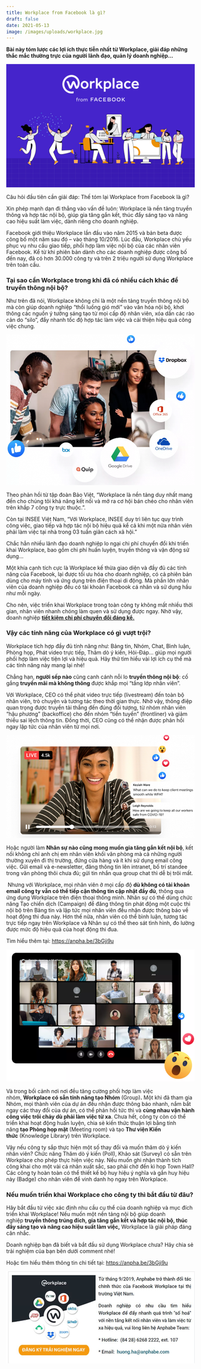 ```yaml
---
title: Workplace from Facebook là gì?
draft: false
date: 2021-05-13
image: /images/uploads/workplace.jpg
---
```

**Bài này tóm lược các lợi ích thực tiễn nhất từ Workplace, giải đáp những thắc mắc thường trực của người lãnh đạo, quản lý doanh nghiệp…**

![](/images/uploads/workplace.jpg)

Câu hỏi đầu tiên cần giải đáp: Thế tóm lại Workplace from Facebook là gì? 

Xin phép mạnh dạn đi thẳng vào vấn đề luôn: Workplace là nền tảng truyền thông và hợp tác nội bộ, giúp gia tăng gắn kết, thúc đẩy sáng tạo và nâng cao hiệu suất làm việc, dành riêng cho doanh nghiệp.

Facebook giới thiệu Workplace lần đầu vào năm 2015 và bản beta được công bố một năm sau đó – vào tháng 10/2016. Lúc đầu, Workplace chủ yếu phục vụ nhu cầu giao tiếp, phối hợp làm việc nội bộ của các nhân viên Facebook. Kể từ khi phiên bản dành cho các doanh nghiệp được công bố đến nay, đã có hơn 30.000 công ty và trên 2 triệu người sử dụng Workplace trên toàn cầu.

### **Tại sao cần Workplace trong khi đã có nhiều cách khác để truyền thông nội bộ?**

Như trên đã nói, Workplace không chỉ là một nền tảng truyền thông nội bộ mà còn giúp doanh nghiệp “thổi luồng gió mới” vào văn hóa nội bộ, khơi thông các nguồn ý tưởng sáng tạo từ mọi cấp độ nhân viên, xóa dần các rào cản do “silo”, đẩy nhanh tốc độ hợp tác làm việc và cải thiện hiệu quả công việc chung.

![](/images/uploads/2.png)

Theo phản hồi từ tập đoàn Bảo Việt, “Workplace là nền tảng duy nhất mang đến cho chúng tôi khả năng kết nối và mở ra cơ hội bán chéo cho nhân viên trên khắp 7 công ty trực thuộc.”.

Còn tại INSEE Việt Nam, “Với Workplace, INSEE duy trì liên tục quy trình công việc, giao tiếp và hợp tác nội bộ hiệu quả kể cả khi một nửa nhân viên phải làm việc tại nhà trong 03 tuần giãn cách xã hội.”

Chắc hẳn nhiều lãnh đạo doanh nghiệp lo ngại chi phí chuyển đổi khi triển khai Workplace, bao gồm chi phí huấn luyện, truyền thông và vận động sử dụng… 

Một khía cạnh tích cực là Workplace kế thừa giao diện và đầy đủ các tính năng của Facebook, lại được tối ưu hóa cho doanh nghiệp, có cả phiên bản dùng cho máy tính và ứng dụng trên điện thoại di động. Mà phần lớn nhân viên của doanh nghiệp đều có tài khoản Facebook cá nhân và sử dụng hầu như mỗi ngày. 

Cho nên, việc triển khai Workplace trong toàn công ty không mất nhiều thời gian, nhân viên nhanh chóng làm quen và sử dụng được ngay. Nhờ vậy, doanh nghiệp **[tiết kiệm chi phí chuyển đổi đáng kể.](https://workplace.anphabe.com/?utm_source=facebook&utm_medium=Discussion&utm_campaign=Workplace2021&utm_term=&utm_content=SEOworkplacelagi)**

### **Vậy các tính năng của Workplace có gì vượt trội?**

Workplace tích hợp đầy đủ tính năng như: Bảng tin, Nhóm, Chat, Bình luận, Phòng họp, Phát video trực tiếp, Thăm dò ý kiến, Hỏi-Đáp... giúp mọi người phối hợp làm việc tiện lợi và hiệu quả. Hãy thử tìm hiểu vài lợi ích cụ thể mà các tính năng này mang lại nhé!

Chẳng hạn, **người sếp nào** cũng canh cánh nỗi lo **truyền thông nội bộ**: cố gắng **truyền mãi mà không thông** được khắp mọi “tầng lớp nhân viên”. 

Với Workplace, CEO có thể phát video trực tiếp (livestream) đến toàn bộ nhân viên, trò chuyện và tương tác theo thời gian thực. Nhờ vậy, thông điệp quan trọng được truyền tải thẳng đến đúng đối tượng, từ nhóm nhân viên “hậu phương” (backoffice) cho đến nhóm “tiền tuyến” (frontliner) và giảm thiểu sai lệch thông tin. Đồng thời, CEO cũng có thể nhận được phản hồi ngay lập tức của nhân viên từ mọi nơi.

![](/images/uploads/3.png)

Hoặc người làm **Nhân sự nào cũng mong muốn gia tăng gắn kết nội bộ**, kết nối không chỉ anh chị em nhân viên khối văn phòng mà cả những người thường xuyên đi thị trường, đứng cửa hàng và ít khi sử dụng email công việc. Gửi email và e-newsletter, đăng thông tin lên intranet, bố trí standee trong văn phòng thôi chưa đủ; gửi tin nhắn qua group chat thì dễ bị trôi mất.

 Nhưng với Workplace, mọi nhân viên ở mọi cấp độ **dù không có tài khoản email công ty vẫn có thể tiếp cận thông tin cập nhật đầy đủ**, thông qua ứng dụng Workplace trên điện thoại thông minh. Nhân sự có thể dùng chức năng Tạo chiến dịch (Campaign) để đăng thông tin phát động một cuộc thi nội bộ trên Bảng tin và lập tức mọi nhân viên đều nhận được thông báo về hoạt động thi đua này. Hơn thế nữa, nhân viên có thể bình luận, tương tác trực tiếp ngay trên Workplace và Nhân sự có thể theo sát tình hình, đo lường được mức độ hiệu quả của hoạt động thi đua. 

Tìm hiểu thêm tại: https://anpha.be/3bGji9u 

![](/images/uploads/4.png)

Và trong bối cảnh nơi nơi đều tăng cường phối hợp làm việc nhóm, **Workplace có sẵn tính năng tạo Nhóm** (Group)**.** Một khi đã tham gia Nhóm, mọi thành viên của dự án đều nhận được thông báo nhanh, nắm bắt ngay các thay đổi của dự án, có thể phản hồi tức thì và **cùng nhau vận hành công việc trôi chảy dù phải làm việc từ xa**. Chưa hết, công ty còn có thể triển khai hoạt động huấn luyện, chia sẻ kiến thức thuận lợi bằng tính năng **tạo Phòng họp mặt** (Meeting room) và tạo **Thư viện Kiến thức** (Knowledge Library) trên Workplace.  

Vậy nếu công ty sắp thực hiện một số thay đổi và muốn thăm dò ý kiến nhân viên? Chức năng Thăm dò ý kiến (Poll), Khảo sát (Survey) có sẵn trên Workplace cho phép thực hiện việc này. Nếu muốn ghi nhận thành tích công khai cho một vài cá nhân xuất sắc, sao phải chờ đến kì họp Town Hall? Các công ty hoàn toàn có thể thiết kế bộ huy hiệu ý nghĩa và gắn huy hiệu này (Badge) cho nhân viên để vinh danh họ ngay trên Workplace.

### **Nếu muốn triển khai Workplace cho công ty thì bắt đầu từ đâu?**

Hãy bắt đầu từ việc xác định nhu cầu cụ thể của doanh nghiệp và mục đích triển khai Workplace! Nếu muốn một nền tảng nội bộ giúp doanh nghiệp **truyền thông trúng đích, gia tăng gắn kết và hợp tác nội bộ, thúc đẩy sáng tạo và nâng cao hiệu suất làm việc,** Workplace là giải pháp đáng cân nhắc.

Doanh nghiệp bạn đã biết và bắt đầu sử dụng Workplace chưa? Hãy chia sẻ trải nghiệm của bạn bên dưới comment nhé! 

Hoặc tìm hiểu thêm thông tin chi tiết tại: <https://anpha.be/3bGji9u>

![](/images/uploads/5.jpg)